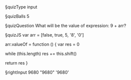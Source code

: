 §quizType
input

§quizBalls
5


§quizQuestion
What will be the value of expression: 9 + arr?



§quizJS
var arr = [false, true, 5, '8', '0']

arr.valueOf = function () {
  var res = 0

  while (this.length) res += this.shift()

  return res
}



§rightInput
9680
"9680"
'9680'
